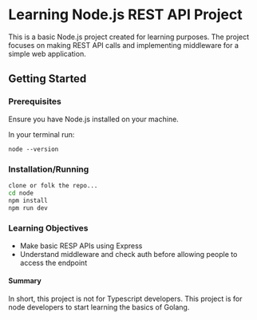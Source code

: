 # Learning Node.js REST API Project

This is a basic Node.js project created for learning purposes. The project focuses on making REST API calls and implementing middleware for a simple web application.

## Getting Started

### Prerequisites

Ensure you have Node.js installed on your machine.

In your terminal run:

``
node --version
``

### Installation/Running

```bash
clone or folk the repo...
cd node
npm install
npm run dev
```
### Learning Objectives

* Make basic RESP APIs using Express
* Understand middleware and check auth before allowing people to access the endpoint
 

#### Summary

In short, this project is not for Typescript developers. This project is for node developers to start learning the basics of Golang.
